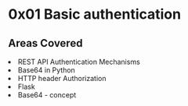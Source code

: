 # 0x01 Basic authentication

## Areas Covered

<li>REST API Authentication Mechanisms</li>
<li>Base64 in Python</li>
<li>HTTP header Authorization</li>
<li>Flask</li>
<li>Base64 - concept</li>
